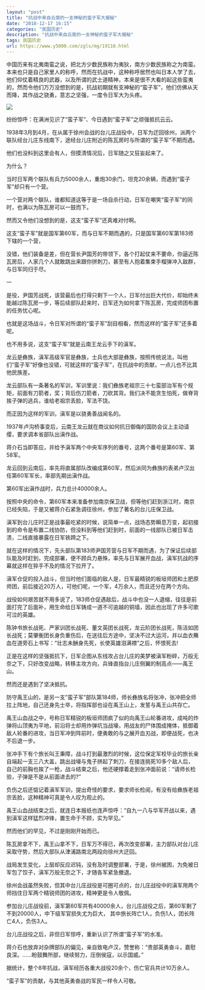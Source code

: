 ```yaml
---
layout: "post"
title: "抗战中来自云南的一支神秘的蛮子军大揭秘"
date: "2018-12-17 16:15"
categories: "民国历史"
description: "抗战中来自云南的一支神秘的蛮子军大揭秘"
tags: 民国历史
url: https://www.y5000.com/zgls/mg/19110.html
---
```






中国历来有北夷南蛮之说，把北方少数民族称为夷狄，南方少数民族称之为南蛮。本来也只是自己家里人的称呼，然而在抗战中，这种称呼居然也叫日本人学了去，他们仰仗着精良的武器，以及所谓的武士道精神，本来是很不大看的起这些蛮夷的，然而令他们万万没想到的是，抗战初期就有支神秘的“蛮子军”，他们仿佛从天而降，其作战之骁勇，意志之坚强，一度令日军大为头疼。

![](https://img.y5000.com/uploads/allimg/170412/102G16010-0.jpg)

纷纷惊呼：在满洲见识了“蛮子军”、今日遇到“蛮子军”之顽强抵抗云云。

1938年3月到4月，在从属于徐州会战的台儿庄战役中，日军为迂回徐州，派两个联队经台儿庄东线南下，途经台儿庄附近的陈瓦房时与所谓的“蛮子军”不期而遇。

他们也没料到这里会有人，但摸清情况后，日军随之又狂妄起来了。

为什么？

当时日军两个联队有兵力5000余人，重炮30余门，坦克20余辆，而遇到“蛮子军”却只有一个营。

一个营对两个联队，谁都知道这等于是一场自杀行动，日军在嘲笑“蛮子军”的同时，也满以为陈瓦房可以一鼓而下。

然而又令他们没想到的是，这支“蛮子军”还真难对付啊。

这支“蛮子军”就是国军第60军，而与日军不期而遇的，只是国军第60军第183师下辖的一个营，

没错，他们装备是差，但在营长尹国芳的带领下，各个打起仗来不要命，你逼近陈瓦房后，人家几个人就敢跳出来跟你拼刺刀，甚至有人抱着集束手榴弹冲入敌群，与日军同归于尽。

一

是役，尹国芳战死，该营最后也打得只剩下一个人，日军付出巨大代价，却始终未能越过陈瓦房一步，等后续部队赶来时，日军还为如何拿下陈瓦房，完成师团布置的任务忧心呢。

也就是这场战斗，令日军对所谓的“蛮子军”刮目相看，然而这样的“蛮子军”还多着呢。

也不用多说，这支“蛮子军”就是云南王龙云手下的滇军。

龙云是彝族，滇军高级军官是彝族，士兵也大部是彝族，按照传统说法，叫他们“蛮子军”好像也没错，可就这样的“蛮子军”，在抗战中的贡献，一点儿也不比其他民族差。

龙云部队有一条著名的军训，军训里说：我们彝族老祖宗三十七蛮部治军有个规矩，前面有刀箭者，奖；背后伤刀箭者，刀砍其背。我们决不能贪生怕死，做脊背挨子弹的逃兵，谁给老祖宗丢脸，军法不饶。

而正因为这样的军训，滇军是以骁勇善战闻名的。

1937年卢沟桥事变后，云南王龙云就在商议如何抗日御侮的国防会议上主动请缨，要求调本省部队出滇作战。

蒋介石当即答应，并给予滇军两个中央军序列的番号，这两个番号是第60军、第58军。

龙云回到云南后，率先将直属部队改编成第60军，然后派同为彝族的表弟卢汉出任第60军军长，率部先期出滇作战。

第60军出滇作战时，兵力总计40000余人。

按照中央的命令，第60军本来准备参加南京保卫战，但等他们赶到浙江时，南京已经失陷，于是又被蒋介石紧急调往徐州，参加了著名的台儿庄保卫战。

滇军到台儿庄时正是战事最吃紧的时候，说简单一点，战场态势瞬息万变，起初接到的命令是布置二线协防，但没料到等他们赶到时，前面的一线部队已被日军击溃，二线直接暴露在日军铁蹄之下。

就在这样的情况下，先头部队第183师尹国芳营与日军不期而遇，为了保证后续部队能及时赶到，完成部署，便不顾兵力悬殊，率先与日军展开血战，滇军抗战的序幕就这样在猝手不及的情况下拉开了。

滇军仓促的投入战斗，但当时他们面临的敌人是，日军最精锐的板垣师团和土肥原师团，前后接近20万人，可他们呢，一个军，4万余人，而且还分在两个方向。

战役如何艰苦就不用多说了，183师仓促遇敌后，战斗中也没一人退缩，往往是前面打完了后面补，用生命给日军铸成一道不可逾越的铜墙，因此也出现了许多可歌可泣的英雄。

陈钟书旅长战死、严家训团长战死、董文英团长战死，龙云阶团长战死，陈洁如团长战死；莫肇衡团长身负重伤后，在送往后方途中，坚决不过大运河，并以血衣蘸血在道旁石上书写：“壮志未酬身先死，长使英雄泪满襟”之后，怀恨死去!

正是在这样的坚强抵抗下，日军企图从东线攻占台儿庄的美梦被滇军粉碎，万般无奈之下，只好改变战略，转移主攻方向，兵锋直指台儿庄侧翼的制高点——禹王山。

然而还是遇到了坚决抵抗。

防守禹王山的，是另一支”蛮子军”部队第184师，师长彝族名将张冲，张冲把全师拉上阵地，自己还身先士卒，将指挥部也设在禹王山上，发誓与禹王山共存亡。

禹王山血战之中，号称日军精锐的板垣师团疯了似的向禹王山轮番进攻，成吨的炸弹将山顶夷为平地，前沿将士却用炸弹坑当战壕，用战友的尸体围成掩体，抵御着敌人轮番的进攻，当日军冲到阵前时，便勇敢的与之展开血刃战，即便战死，也决不后退一步。

张冲手下有个旅长叫王秉障，战斗打到最激烈的时候，这位保定军校毕业的旅长亲自端起一支三八大盖，跳出战壕与鬼子拼起了刺刀，在接连挑死10多个敌人后，自己的前胸也挨了一枪，战斗结束之后，他还硬撑着走到张冲面前说：“请师长检验，子弹是不是从前面进去的?”

负伤之后还惦记着滇军军训，提出奇怪的要求，要求师长检阅，有没有给彝族老祖宗丢脸，这种精神可真是令人叹为观止的。

禹王山血战结束之后，就连日本报纸也连声惊呼：“自九一八与华军开战以来，遇到滇军这样猛烈冲锋，置生命于不顾，实为罕见。”

然而他们的罕见，不过是刚刚开始而已。

陈瓦房拿不下，禹王山拿不下，日军万不得已，再次改变部署，主力部队对台儿庄采取守势，然后大部队从津浦路南北两段向徐州大迂回。

战局发生变化，上层却反应迟钝，没有及时调整部署，于是，徐州被困，为免被日军包了饺子，滇军万般无奈之下，才随各军紧急撤退。

徐州会战虽然失败，但其中台儿庄战役是可圈可点的，台儿庄战役中的滇军用两个师挡住日军两个精锐师团的进攻，精神更是令人敬佩。

参加台儿庄战役前，滇军第60军共有40000余人，台儿庄战役之后，第60军剩了不到20000人，中下级军官损失尤为巨大，
其中旅长阵亡1人，负伤1人，团长阵亡4人，负伤3人。

台儿庄战役之后，非但日军惊呼，重新认识了所谓“蛮子军”的水准。

蒋介石也放弃对杂牌部队的偏见，亲自致电卢汉，赞誉称：“贵部英勇奋斗，嘉慰良深。……盼鼓舞所部，继续努力，压倒侯寇，以示国威。”

据统计，整个8年抗战，滇军经历各重大战役20余个，伤亡官兵共计10万余人。

“蛮子军”的贡献，与其他英勇奋战的军民一样令人可敬。
